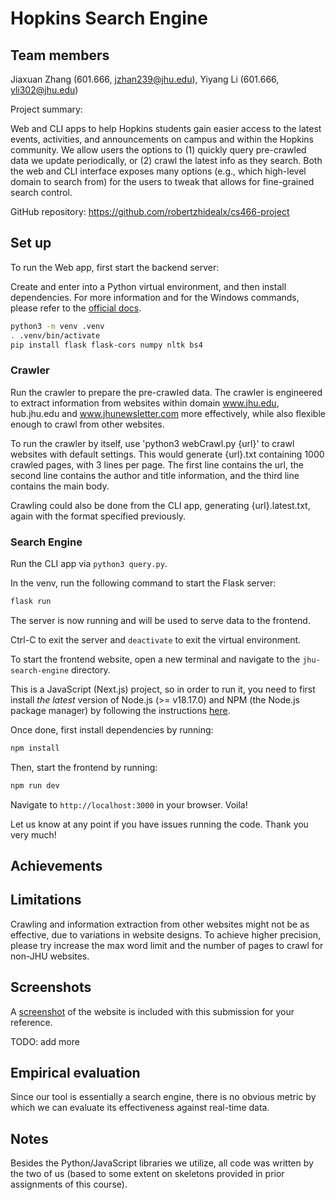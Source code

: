 # Hopkins Search Engine

## Team members

Jiaxuan Zhang (601.666, jzhan239@jhu.edu), Yiyang Li (601.666, yli302@jhu.edu)

Project summary:

Web and CLI apps to help Hopkins students gain easier access to the latest
events, activities, and announcements on campus and within the Hopkins
community. We allow users the options to (1) quickly query pre-crawled data we
update periodically, or (2) crawl the latest info as they search. Both the web
and CLI interface exposes many options (e.g., which high-level domain to search
from) for the users to tweak that allows for fine-grained search control.

GitHub repository: https://github.com/robertzhidealx/cs466-project

## Set up

To run the Web app, first start the backend server:

Create and enter into a Python virtual environment, and then install
dependencies. For more information and for the Windows commands, please refer to
the [official docs](https://flask.palletsprojects.com/en/3.0.x/installation).

```bash
python3 -m venv .venv
. .venv/bin/activate
pip install flask flask-cors numpy nltk bs4
```


### Crawler

Run the crawler to prepare the pre-crawled data. The crawler is engineered to 
extract information from websites within domain www.jhu.edu, hub.jhu.edu and 
www.jhunewsletter.com more effectively, while also flexible enough to crawl from
other websites.

To run the crawler by itself, use 'python3 webCrawl.py {url}' to crawl websites with default
settings. This would generate {url}.txt containing 1000 crawled pages, with 3 lines per page.
The first line contains the url, the second line contains the author and title information, and the 
third line contains the main body.

Crawling could also be done from the CLI app, generating {url}.latest.txt, again with the format 
specified previously.

### Search Engine

Run the CLI app via `python3 query.py`.

In the venv, run the following command to start the Flask server:

```bash 
flask run
```

The server is now running and will be used to serve data to the frontend.

Ctrl-C to exit the server and `deactivate` to exit the virtual environment.

To start the frontend website, open a new terminal and navigate to the
`jhu-search-engine` directory.

This is a JavaScript (Next.js) project, so in order to run it, you need to first
install _the latest_ version of Node.js (>= v18.17.0) and NPM (the Node.js
package manager) by following the instructions
[here](https://docs.npmjs.com/downloading-and-installing-node-js-and-npm).

Once done, first install dependencies by running:

```bash
npm install
```

Then, start the frontend by running:

```bash
npm run dev
```

Navigate to `http://localhost:3000` in your browser. Voila!

Let us know at any point if you have issues running the code. Thank you very
much!

## Achievements

## Limitations

Crawling and information extraction from other websites might not be as effective, due to
variations in website designs. To achieve higher precision, please try increase the max word
limit and the number of pages to crawl for non-JHU websites.

## Screenshots

A [screenshot](./webapp.png) of the website is included with this
submission for your reference.

TODO: add more

## Empirical evaluation

Since our tool is essentially a search engine, there is no obvious metric by
which we can evaluate its effectiveness against real-time data.

## Notes

Besides the Python/JavaScript libraries we utilize, all code was written by the
two of us (based to some extent on skeletons provided in prior assignments of
this course). 
